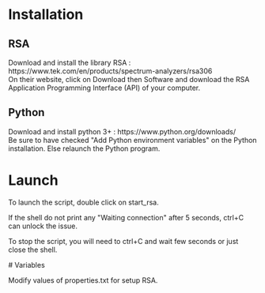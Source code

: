 # Installation

## RSA
<p>
Download and install the library RSA : https://www.tek.com/en/products/spectrum-analyzers/rsa306</br>
On their website, click on Download then Software and download the RSA Application Programming Interface (API) of your computer.
</p>

## Python
<p>
Download and install python 3+ : https://www.python.org/downloads/</br>
Be sure to have checked "Add Python environment variables" on the Python installation. Else relaunch the Python program.
</p>

# Launch
<p>
To launch the script, double click on start_rsa.

If the shell do not print any "Waiting connection" after 5 seconds, ctrl+C can unlock the issue.

To stop the script, you will need to ctrl+C and wait few seconds or just close the shell.
</p>
# Variables

Modify values of properties.txt for setup RSA.
